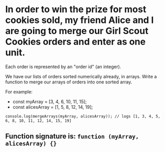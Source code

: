 # In order to win the prize for most cookies sold, my friend Alice and I are going to merge our Girl Scout Cookies orders and enter as one unit.

Each order is represented by an "order id" (an integer).

We have our lists of orders sorted numerically already, in arrays. Write a function to merge our arrays of orders into one sorted array.

For example:
- const myArray = [3, 4, 6, 10, 11, 15];
- const alicesArray = [1, 5, 8, 12, 14, 19];

`console.log(mergeArrays(myArray, alicesArray)); // logs [1, 3, 4, 5, 6, 8, 10, 11, 12, 14, 15, 19]`

## Function signature is: `function (myArray, alicesArray) {}`

